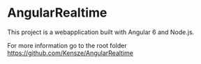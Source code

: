 # AngularRealtime

This project is a webapplication built with Angular 6 and Node.js.

For more information go to the root folder https://github.com/Kensze/AngularRealtime
